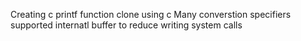 Creating c printf function clone using c
Many converstion specifiers supported
internatl buffer to reduce writing system calls
